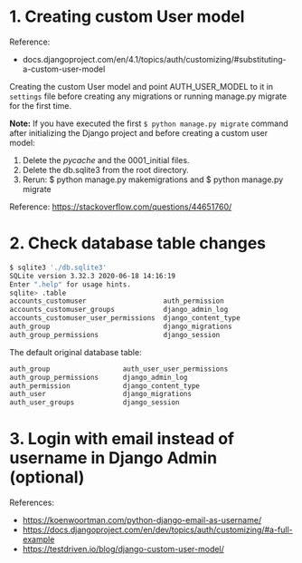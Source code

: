# 1. Creating custom User model

Reference:
- docs.djangoproject.com/en/4.1/topics/auth/customizing/#substituting-a-custom-user-model

Creating the custom User model and point AUTH_USER_MODEL to it in `settings` file
before creating any migrations or running manage.py migrate for the first time.


**Note:**
If you have executed the first `$ python manage.py migrate` command
after initializing the Django project and before creating a custom user model:

1. Delete the _pycache_ and the 0001_initial files.
2. Delete the db.sqlite3 from the root directory.
3. Rerun: $ python manage.py makemigrations and $ python manage.py migrate

Reference: https://stackoverflow.com/questions/44651760/

# 2. Check database table changes

```bash
$ sqlite3 './db.sqlite3'
SQLite version 3.32.3 2020-06-18 14:16:19
Enter ".help" for usage hints.
sqlite> .table
accounts_customuser                   auth_permission
accounts_customuser_groups            django_admin_log
accounts_customuser_user_permissions  django_content_type
auth_group                            django_migrations
auth_group_permissions                django_session
```

The default original database table:
```bash
auth_group                  auth_user_user_permissions
auth_group_permissions      django_admin_log
auth_permission             django_content_type
auth_user                   django_migrations
auth_user_groups            django_session
```

# 3. Login with email instead of username in Django Admin (optional)

References:
- https://koenwoortman.com/python-django-email-as-username/
- https://docs.djangoproject.com/en/dev/topics/auth/customizing/#a-full-example
- https://testdriven.io/blog/django-custom-user-model/
